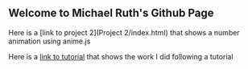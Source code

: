 ## Welcome to Michael Ruth's Github Page
Here is a [link to project 2](Project 2/index.html) that shows a number animation using anime.js

Here is a [link to tutorial](animeapp/index.html) that shows the work I did following a tutorial

